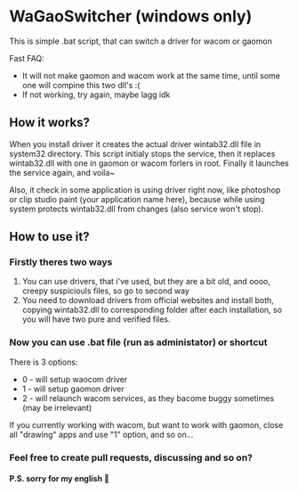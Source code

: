 # WaGaoSwitcher (windows only)
This is simple .bat script, that can switch a driver for wacom or gaomon

Fast FAQ: 
- It will not make gaomon and wacom work at the same time, until some one will compine this two dll's :(
- If not working, try again, maybe lagg idk

How it works?
-

When you install driver it creates the actual driver wintab32.dll file in system32 directory.
This script initialy stops the service, then it replaces wintab32.dll with one in gaomon or wacom forlers in root.
Finally it launches the service again, and voila~

Also, it check in some application is using driver right now, like photoshop or clip studio paint (your application name here), because while using system protects wintab32.dll from changes (also service won't stop).

How to use it?
-

### Firstly theres two ways
1) You can use drivers, that i've used, but they are a bit old, and oooo, creepy suspiciouls files, so go to second way
2) You need to download drivers from official websites and install both, copying wintab32.dll to corresponding folder after each installation, so you will have two pure and verified files.

### Now you can use .bat file (run as administator) or shortcut
There is 3 options:

 - 0 - will setup waocom driver 
 - 1 - will setup gaomon driver 
 - 2 - will relaunch wacom services, as they bacome buggy sometimes (may be
   irrelevant)

If you currently working with wacom, but want to work with gaomon, close all "drawing" apps and use "1" option, and so on...

### Feel free to create pull requests, discussing and so on?
#### P.S. sorry for my english 🐸
